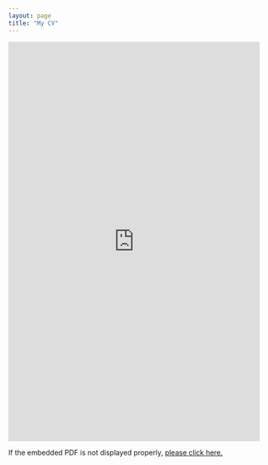```yaml
---
layout: page
title: "My CV"
---
```

<embed src="https://zehuiyin.github.io/files/CV.pdf" width="100%" height="800px" />
<p style="text-align: left;">If the embedded PDF is not displayed properly, <a href="https://zehuiyin.github.io/files/CV.pdf" target="_blank">please click here.</a></p>

